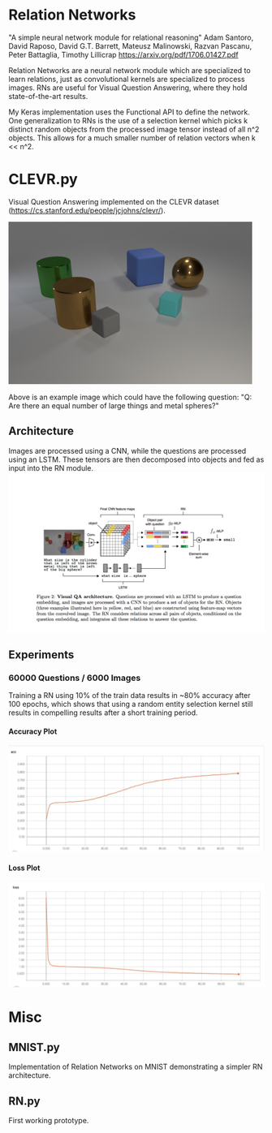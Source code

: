 # Relation Networks
"A simple neural network module for relational reasoning"
Adam Santoro, David Raposo, David G.T. Barrett, Mateusz Malinowski, Razvan Pascanu, Peter Battaglia, Timothy Lillicrap
https://arxiv.org/pdf/1706.01427.pdf

Relation Networks are a neural network module which are specialized to learn relations, just as convolutional kernels are specialized to process images. RNs are useful for Visual Question Answering, where they hold state-of-the-art results.

My Keras implementation uses the Functional API to define the network.  One generalization to RNs is the use of a selection kernel which picks k distinct random objects from the processed image tensor instead of all n^2 objects.  This allows for a much smaller number of relation vectors when k << n^2.

# CLEVR.py
Visual Question Answering implemented on the CLEVR dataset (https://cs.stanford.edu/people/jcjohns/clevr/).

![Alt text](images/VQA.png?raw=true "Title")

Above is an example image which could have the following question: "Q: Are there an equal number of large things and metal spheres?"

## Architecture
Images are processed using a CNN, while the questions are processed using an LSTM.  These tensors are then decomposed into objects and fed as input into the RN module.
![Alt text](images/CLEVR.png?raw=true "Title")

## Experiments
### 60000 Questions / 6000 Images
Training a RN using 10% of the train data results in ~80% accuracy after 100 epochs, which shows that using a random entity selection kernel still results in compelling results after a short training period.

#### Accuracy Plot
![Alt text](images/acc.jpg?raw=true "Accuracy")

#### Loss Plot
![Alt text](images/loss.jpg?raw=true "Loss")

# Misc
## MNIST.py
Implementation of Relation Networks on MNIST demonstrating a simpler RN architecture.

## RN.py
First working prototype.
